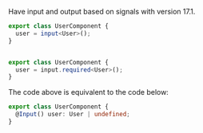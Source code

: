 
Have input and output based on signals with version 17.1.

```ts
export class UserComponent {
  user = input<User>();
}


export class UserComponent {
  user = input.required<User>();
}
```

The code above is equivalent to the code below:

```ts
export class UserComponent {
  @Input() user: User | undefined;
}
```
